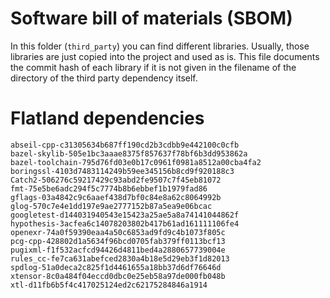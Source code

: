 # Software bill of materials (SBOM)

In this folder (`third_party`) you can find different libraries.
Usually, those libraries are just copied into the project and used as is.
This file documents the commit hash of each library if it is not given in the filename of the directory of the third party dependency itself.


# Flatland dependencies

```text
abseil-cpp-c31305634b687ff190cd2b3cdbb9e442100c0cfb
bazel-skylib-505e1bc3aaae8375f857637f78bf6b3dd953862a
bazel-toolchain-795d76fd03e0b17c0961f0981a8512a00cba4fa2
boringssl-4103d7483114249b59ee345156b8cd9f920188c3
Catch2-506276c59217429c93abd2fe9507c7f45eb81072
fmt-75e5be6adc294f5c7774b8b6ebbef1b1979fad86
gflags-03a4842c9c6aaef438d7bf0c84e8a62c8064992b
glog-570c7e4e1dd197e9ae2777152b87a5ea9e06bcac
googletest-d144031940543e15423a25ae5a8a74141044862f
hypothesis-3acfea6c14078203802b417b61ad161111106fe4
openexr-74a0f59390eaa4a50c6853ad9fd9c4b1073f805c
pcg-cpp-428802d1a5634f96bcd0705fab379ff0113bcf13
pugixml-f1f532acfcd94426d4811bed4a2880657739004e
rules_cc-fe7ca631abefced2830a4b18e5d29eb3f1d82013
spdlog-51a0deca2c825f1d4461655a18bb37d6df76646d
xtensor-8c0a484f04eccd0dbc0e25eb58a97de000fb048b
xtl-d11fb6b5f4c417025124ed2c62175284846a1914
```

